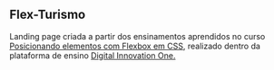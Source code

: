 ## Flex-Turismo
Landing page criada a partir dos ensinamentos aprendidos no curso <a href="https://web.digitalinnovation.one/course/posicionando-elementos-com-flexbox-em-css/learning/46f1e8c7-ef6e-458e-ad4e-369fc65faba7/?back=/browse" target= "_blank"> Posicionando elementos com Flexbox em CSS</a>, realizado dentro da plataforma de ensino <a href="https://digitalinnovation.one/" target= "_blank"> Digital Innovation One.
